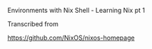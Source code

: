 Environments with Nix Shell - Learning Nix pt 1

Transcribed from

https://github.com/NixOS/nixos-homepage

